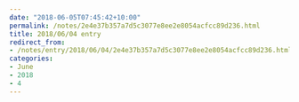 ```yaml
---
date: "2018-06-05T07:45:42+10:00"
permalink: /notes/2e4e37b357a7d5c3077e8ee2e8054acfcc89d236.html
title: 2018/06/04 entry
redirect_from:
- /notes/entry/2018/06/04/2e4e37b357a7d5c3077e8ee2e8054acfcc89d236.html
categories:
- June
- 2018
- 4
---
```

